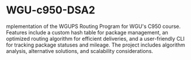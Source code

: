 # WGU-c950-DSA2
mplementation of the WGUPS Routing Program for WGU's C950 course. Features include a custom hash table for package management, an optimized routing algorithm for efficient deliveries, and a user-friendly CLI for tracking package statuses and mileage. The project includes algorithm analysis, alternative solutions, and scalability considerations.
